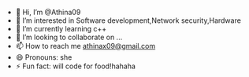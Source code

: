 - 👋 Hi, I’m @Athina09
- 👀 I’m interested in Software development,Network security,Hardware
- 🌱 I’m currently learning c++
- 💞️ I’m looking to collaborate on ...
- 📫 How to reach me athinax09@gmail.com
- 😄 Pronouns: she
- ⚡ Fun fact: will code for food!hahaha

<!---
Athina09/Athina09 is a ✨ special ✨ repository because its `README.md` (this file) appears on your GitHub profile.
You can click the Preview link to take a look at your changes.
--->
